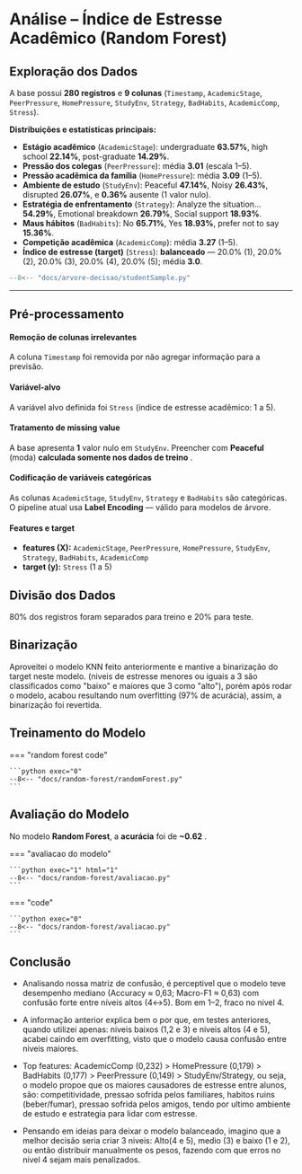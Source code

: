 # Análise – Índice de Estresse Acadêmico (Random Forest)

##	Exploração dos Dados

A base possui **280 registros** e **9 colunas** (`Timestamp`, `AcademicStage`, `PeerPressure`, `HomePressure`, `StudyEnv`, `Strategy`, `BadHabits`, `AcademicComp`, `Stress`).

**Distribuições e estatísticas principais:**

- **Estágio acadêmico** (`AcademicStage`): undergraduate **63.57%**, high school **22.14%**, post-graduate **14.29%**.
- **Pressão dos colegas** (`PeerPressure`): média **3.01** (escala 1–5).
- **Pressão acadêmica da família** (`HomePressure`): média **3.09** (1–5).
- **Ambiente de estudo** (`StudyEnv`): Peaceful **47.14%**, Noisy **26.43%**, disrupted **26.07%**, e **0.36%** ausente (1 valor nulo).
- **Estratégia de enfrentamento** (`Strategy`): Analyze the situation… **54.29%**, Emotional breakdown **26.79%**, Social support **18.93%**.
- **Maus hábitos** (`BadHabits`): No **65.71%**, Yes **18.93%**, prefer not to say **15.36%**.
- **Competição acadêmica** (`AcademicComp`): média **3.27** (1–5).
- **Índice de estresse (target)** (`Stress`): **balanceado** — 20.0% (1), 20.0% (2), 20.0% (3), 20.0% (4), 20.0% (5); média **3.0**.

```python exec="1"
--8<-- "docs/arvore-decisao/studentSample.py"
```

---

##	Pré-processamento

#### Remoção de colunas irrelevantes
A coluna `Timestamp` foi removida por não agregar informação para a previsão.

#### Variável-alvo
A variável alvo definida foi `Stress` (índice de estresse acadêmico: 1 a 5).

#### Tratamento de missing value
A base apresenta **1** valor nulo em `StudyEnv`. Preencher com **Peaceful** (moda) **calculada somente nos dados de treino** .

#### Codificação de variáveis categóricas
As colunas `AcademicStage`, `StudyEnv`, `Strategy` e `BadHabits` são categóricas.
O pipeline atual usa **Label Encoding** — válido para modelos de árvore.

#### Features e target
- **features (X):** `AcademicStage`, `PeerPressure`, `HomePressure`, `StudyEnv`, `Strategy`, `BadHabits`, `AcademicComp`
- **target (y):** `Stress` (1 a 5)

##	Divisão dos Dados
80% dos registros foram separados para treino e 20% para teste.  

## Binarização
Aproveitei o modelo KNN feito anteriormente e mantive a binarização do target neste modelo.
(niveis de estresse menores ou iguais a 3 são classificados como "baixo" e maiores que 3 como "alto"), porém após rodar o modelo, acabou resultando num overfitting (97% de acurácia), assim, a binarização foi revertida.

##	Treinamento do Modelo

=== "random forest code"

    ```python exec="0"
    --8<-- "docs/random-forest/randomForest.py"
    ```

##	Avaliação do Modelo

No modelo **Random Forest**, a **acurácia** foi de **~0.62** .  


=== "avaliacao do modelo"

    ```python exec="1" html="1"
    --8<-- "docs/random-forest/avaliacao.py"
    ```
=== "code"

    ```python exec="0"
    --8<-- "docs/random-forest/avaliacao.py"
    ```


## Conclusão

- Analisando nossa matriz de confusão, é perceptivel que o modelo teve desempenho mediano (Accuracy ≈ 0,63; Macro-F1 ≈ 0,63) com confusão forte entre níveis altos (4↔5). Bom em 1–2, fraco no nivel 4.
- A informação anterior explica bem o por que, em testes anteriores, quando utilizei apenas: niveis baixos (1,2 e 3) e niveis altos (4 e 5), acabei caindo em overfitting, visto que o modelo causa confusão entre niveis maiores.
- Top features: AcademicComp (0,232) > HomePressure (0,179) > BadHabits (0,177) > PeerPressure (0,149) > StudyEnv/Strategy, ou seja, o modelo propoe que os maiores causadores de estresse entre alunos, são: competitividade, pressao sofrida pelos familiares, habitos ruins (beber/fumar), pressao sofrida pelos amigos, tendo por ultimo ambiente de estudo e estrategia para lidar com estresse.

- Pensando em ideias para deixar o modelo balanceado, imagino que a melhor decisão seria criar 3 niveis: Alto(4 e 5), medio (3) e baixo (1 e 2), ou então distribuir manualmente os pesos, fazendo com que erros no nivel 4 sejam mais penalizados.



